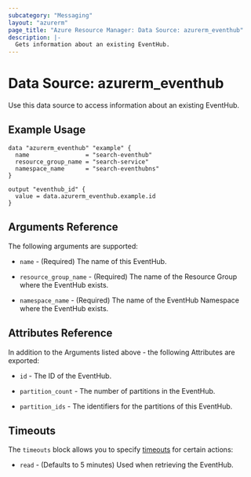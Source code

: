 ```yaml
---
subcategory: "Messaging"
layout: "azurerm"
page_title: "Azure Resource Manager: Data Source: azurerm_eventhub"
description: |-
  Gets information about an existing EventHub.
---
```


# Data Source: azurerm_eventhub

Use this data source to access information about an existing EventHub.

## Example Usage

```hcl
data "azurerm_eventhub" "example" {
  name                = "search-eventhub"
  resource_group_name = "search-service"
  namespace_name      = "search-eventhubns"
}

output "eventhub_id" {
  value = data.azurerm_eventhub.example.id
}
```

## Arguments Reference

The following arguments are supported:

* `name` - (Required) The name of this EventHub.

* `resource_group_name` - (Required) The name of the Resource Group where the EventHub exists.

* `namespace_name` - (Required) The name of the EventHub Namespace where the EventHub exists.

## Attributes Reference

In addition to the Arguments listed above - the following Attributes are exported: 

* `id` - The ID of the EventHub.

* `partition_count` - The number of partitions in the EventHub.

* `partition_ids` - The identifiers for the partitions of this EventHub.

## Timeouts

The `timeouts` block allows you to specify [timeouts](https://www.terraform.io/language/resources/syntax#operation-timeouts) for certain actions:

* `read` - (Defaults to 5 minutes) Used when retrieving the EventHub.
